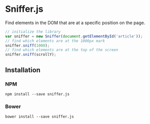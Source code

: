 # Sniffer.js
Find elements in the DOM that are at a specific position on the page.

```javascript
// initialize the library
var sniffer = new Sniffer(document.getElementById('article'));
// find which elements are at the 1000px mark
sniffer.sniff(1000);
// find which elements are at the top of the screen
sniffer.sniff(scrollY);
```

## Installation
### NPM

```shell
npm install --save sniffer.js
```

### Bower

```shell
bower install --save sniffer.js
```
